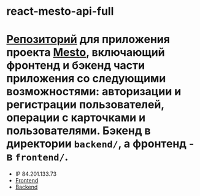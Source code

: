 # react-mesto-api-full
[Репозиторий](https://github.com/auroraptor/react-mesto-api-full) для приложения проекта [Mesto](https://auro.nomoredomains.icu), включающий фронтенд и бэкенд части приложения со следующими возможностями: авторизации и регистрации пользователей, операции с карточками и пользователями. Бэкенд в директории `backend/`, а фронтенд - в `frontend/`. 
=====
* IP 84.201.133.73
* [Frontend](https://auro.nomoredomains.icu)
* [Backend](https://api.auro.nomoredomains.icu)